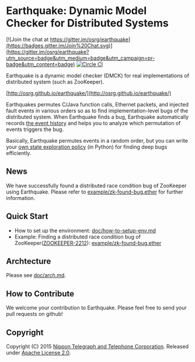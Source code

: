 # Earthquake: Dynamic Model Checker for Distributed Systems

[![Join the chat at https://gitter.im/osrg/earthquake](https://badges.gitter.im/Join%20Chat.svg)](https://gitter.im/osrg/earthquake?utm_source=badge&utm_medium=badge&utm_campaign=pr-badge&utm_content=badge)
[![Circle CI](https://circleci.com/gh/osrg/earthquake.svg?style=svg)](https://circleci.com/gh/osrg/earthquake)

Earthquake is a dynamic model checker (DMCK) for real implementations of distributed system (such as ZooKeeper).

[http://osrg.github.io/earthquake/](http://osrg.github.io/earthquake/)

Earthquakes permutes C/Java function calls, Ethernet packets, and injected fault events in various orders so as to find implementation-level bugs of the distributed system.
When Earthquake finds a bug, Earthquake automatically records [the event history](example/zk-found-bug.ether/example-output/3.REPRODUCED/json) and helps you to analyze which permutation of events triggers the bug.

Basically, Earthquake permutes events in a random order, but you can write your [own state exploration policy](doc/arch.md) (in Python) for finding deep bugs efficiently.

## News
We have successfully found a distributed race condition bug of ZooKeeper using Earthquake.
Please refer to [example/zk-found-bug.ether](example/zk-found-bug.ether) for further information.

## Quick Start
 * How to set up the environment: [doc/how-to-setup-env.md](doc/how-to-setup-env.md)
 * Example: Finding a distributed race condition bug of ZooKeeper([ZOOKEEPER-2212](https://issues.apache.org/jira/browse/ZOOKEEPER-2212)): [example/zk-found-bug.ether](example/zk-found-bug.ether)

## Archtecture
Please see [doc/arch.md](doc/arch.md).

## How to Contribute
We welcome your contribution to Earthquake.
Please feel free to send your pull requests on github!

## Copyright
Copyright (C) 2015 [Nippon Telegraph and Telephone Corporation](http://www.ntt.co.jp/index_e.html).
Released under [Apache License 2.0](LICENSE).
